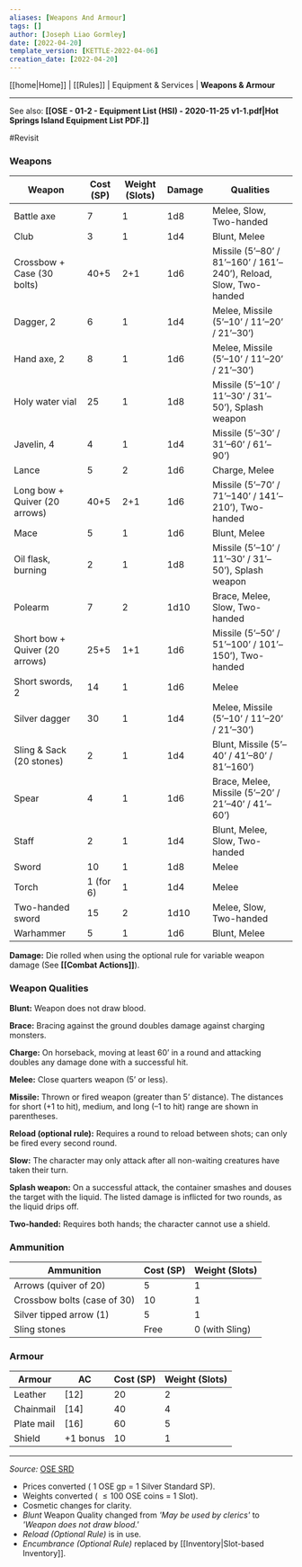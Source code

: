 ```yaml
---
aliases: [Weapons And Armour]
tags: []
author: [Joseph Liao Gormley]
date: [2022-04-20]
template_version: [KETTLE-2022-04-06]
creation_date: [2022-04-20]
---
```

<!-- Home | Character Creation | -->
[[home|Home]] | [[Rules]] | Equipment & Services | **Weapons & Armour**
___
See also: **[[OSE - 01-2 - Equipment List (HSI) - 2020-11-25 v1-1.pdf|Hot Springs Island Equipment List PDF.]]**

#Revisit

### Weapons

| Weapon                         | Cost (SP) | Weight (Slots) | Damage | Qualities                                                         |
| ------------------------------ | --------- | -------------- | ------ | ----------------------------------------------------------------- |
| Battle axe                     | 7         | 1              | 1d8    | Melee, Slow, Two-handed                                           |
| Club                           | 3         | 1              | 1d4    | Blunt, Melee                                                      |
| Crossbow + Case (30 bolts)     | 40+5      | 2+1            | 1d6    | Missile (5’–80’ / 81’–160’ / 161’–240’), Reload, Slow, Two-handed |
| Dagger, 2                      | 6         | 1              | 1d4    | Melee, Missile (5’–10’ / 11’–20’ / 21’–30’)                       |
| Hand axe, 2                    | 8         | 1              | 1d6    | Melee, Missile (5’–10’ / 11’–20’ / 21’–30’)                       |
| Holy water vial                | 25        | 1              | 1d8    | Missile (5’–10’ / 11’–30’ / 31’–50’), Splash weapon               |
| Javelin, 4                     | 4         | 1              | 1d4    | Missile (5’–30’ / 31’–60’ / 61’–90’)                              |
| Lance                          | 5         | 2              | 1d6    | Charge, Melee                                                     |
| Long bow + Quiver (20 arrows)  | 40+5      | 2+1            | 1d6    | Missile (5’–70’ / 71’–140’ / 141’–210’), Two-handed               |
| Mace                           | 5         | 1              | 1d6    | Blunt, Melee                                                      |
| Oil flask, burning             | 2         | 1              | 1d8    | Missile (5’–10’ / 11’–30’ / 31’–50’), Splash weapon               |
| Polearm                        | 7         | 2              | 1d10   | Brace, Melee, Slow, Two-handed                                    |
| Short bow + Quiver (20 arrows) | 25+5      | 1+1            | 1d6    | Missile (5’–50’ / 51’–100’ / 101’–150’), Two-handed               |
| Short swords, 2                | 14        | 1              | 1d6    | Melee                                                             |
| Silver dagger                  | 30        | 1              | 1d4    | Melee, Missile (5’–10’ / 11’–20’ / 21’–30’)                       |
| Sling & Sack (20 stones)       | 2         | 1              | 1d4    | Blunt, Missile (5’–40’ / 41’–80’ / 81’–160’)                      |
| Spear                          | 4         | 1              | 1d6    | Brace, Melee, Missile (5’–20’ / 21’–40’ / 41’–60’)                |
| Staff                          | 2         | 1              | 1d4    | Blunt, Melee, Slow, Two-handed                                    |
| Sword                          | 10        | 1              | 1d8    | Melee                                                             |
| Torch                          | 1 (for 6) | 1              | 1d4    | Melee                                                             |
| Two-handed sword               | 15        | 2              | 1d10   | Melee, Slow, Two-handed                                           |
| Warhammer                      | 5         | 1              | 1d6    | Blunt, Melee                                                      |

**Damage:** Die rolled when using the optional rule for variable weapon damage (See **[[Combat Actions]]**).

### Weapon Qualities

**Blunt:** Weapon does not draw blood.

**Brace:** Bracing against the ground doubles damage against charging monsters.

**Charge:** On horseback, moving at least 60’ in a round and attacking doubles any damage done with a successful hit.

**Melee:** Close quarters weapon (5’ or less).

**Missile:** Thrown or fired weapon (greater than 5’ distance). The distances for short (+1 to hit), medium, and long (–1 to hit) range are shown in parentheses.

**Reload (optional rule):** Requires a round to reload between shots; can only be fired every second round.

**Slow:** The character may only attack after all non-waiting creatures have taken their turn.<!--The character acts last in each combat round (see **[[Combat Actions]]**). #Revisit -->

**Splash weapon:** On a successful attack, the container smashes and douses the target with the liquid. The listed damage is inflicted for two rounds, as the liquid drips off.

**Two-handed:** Requires both hands; the character cannot use a shield.

### Ammunition
| **Ammunition**              | **Cost (SP)** | Weight (Slots) |
| --------------------------- | ------------- | -------------- |
| Arrows (quiver of 20)       | 5             | 1               |
| Crossbow bolts (case of 30) | 10            | 1               |
| Silver tipped arrow (1)     | 5             | 1               |
| Sling stones                | Free          | 0 (with Sling)              |


### Armour
| Armour     | AC       | Cost (SP) | Weight (Slots) |
| ---------- | -------- | --------- | -------------- |
| Leather    | [12]     | 20        | 2            |
| Chainmail  | [14]     | 40        | 4            |
| Plate mail | [16]     | 60        | 5            |
| Shield     | +1 bonus | 10        | 1            |




___
*Source:* [OSE SRD](https://oldschoolessentials.necroticgnome.com/srd/index.php/Weapons_And_Armour)
- Prices converted ( $1$ OSE gp = $1$ Silver Standard SP).
- Weights converted ( $\leq100$ OSE coins = $1$ Slot).
- Cosmetic changes for clarity.
- *Blunt* Weapon Quality changed from *'May be used by clerics'* to *'Weapon does not draw blood.'*
- *Reload (Optional Rule)* is in use.
- *Encumbrance (Optional Rule)* replaced by [[Inventory|Slot-based Inventory]].
<!--*See also:* 
*References:*
 -->
<!-- Sources, read more, links, etc. -->
<!-- *Source: Entry by [[Mike Maxin]].* -->
<!-- Leave an empty line at the end, otherwise Exporter complains. -->

